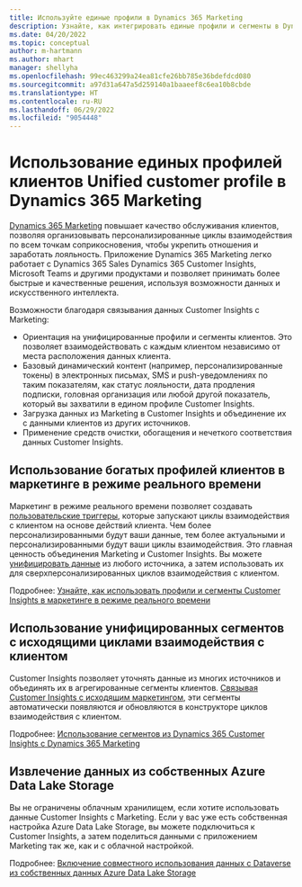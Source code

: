 ```yaml
---
title: Используйте единые профили в Dynamics 365 Marketing
description: Узнайте, как интегрировать единые профили и сегменты в Dynamics 365 Marketing.
ms.date: 04/20/2022
ms.topic: conceptual
author: m-hartmann
ms.author: mhart
manager: shellyha
ms.openlocfilehash: 99ec463299a24ea81cfe26bb785e36bdefdcd080
ms.sourcegitcommit: a97d31a647a5d259140a1baaeef8c6ea10b8cbde
ms.translationtype: HT
ms.contentlocale: ru-RU
ms.lasthandoff: 06/29/2022
ms.locfileid: "9054448"
---
```

# <a name="use-unified-customer-profiles-in-dynamics-365-marketing"></a>Использование единых профилей клиентов Unified customer profile в Dynamics 365 Marketing

[Dynamics 365 Marketing](/dynamics365/marketing/overview) повышает качество обслуживания клиентов, позволяя организовывать персонализированные циклы взаимодействия по всем точкам соприкосновения, чтобы укрепить отношения и заработать лояльность. Приложение Dynamics 365 Marketing легко работает с Dynamics 365 Sales Dynamics 365 Customer Insights, Microsoft Teams и другими продуктами и позволяет принимать более быстрые и качественные решения, используя возможности данных и искусственного интеллекта.

Возможности благодаря связывания данных Customer Insights с Marketing:

- Ориентация на унифицированные профили и сегменты клиентов. Это позволяет взаимодействовать с каждым клиентом независимо от места расположения данных клиента.
- Базовый динамический контент (например, персонализированные токены) в электронных письмах, SMS и push-уведомлениях по таким показателям, как статус лояльности, дата продления подписки, головная организация или любой другой показатель, который вы захватили в едином профиле Customer Insights.
- Загрузка данных из Marketing в Customer Insights и объединение их с данными клиентов из других источников.
- Применение средств очистки, обогащения и нечеткого соответствия данных Customer Insights.

## <a name="use-rich-customer-profiles-in-real-time-marketing"></a>Использование богатых профилей клиентов в маркетинге в режиме реального времени

Маркетинг в режиме реального времени позволяет создавать [пользовательские триггеры](/dynamics365/marketing/real-time-marketing-custom-triggers), которые запускают циклы взаимодействия с клиентом на основе действий клиента. Чем более персонализированными будут ваши данные, тем более актуальными и персонализированными будут ваши циклы взаимодействия. Это главная ценность объединения Marketing и Customer Insights. Вы можете [унифицировать данные](data-unification.md) из любого источника, а затем использовать их для сверхперсонализированных циклов взаимодействия с клиентом.

Подробнее: [Узнайте, как использовать профили и сегменты Customer Insights в маркетинге в режиме реального времени](/dynamics365/marketing/real-time-marketing-ci-profile)

## <a name="use-unified-segments-with-outbound-customer-journeys"></a>Использование унифицированных сегментов с исходящими циклами взаимодействия с клиентом

Customer Insights позволяет уточнять данные из многих источников и объединять их в агрегированные сегменты клиентов. [Связывая Customer Insights с исходящим маркетингом](export-dynamics365-marketing.md), эти сегменты автоматически появляются *и* обновляются в конструкторе циклов взаимодействия с клиентом.

Подробнее: [Использование сегментов из Dynamics 365 Customer Insights с Dynamics 365 Marketing](/dynamics365/marketing/customer-insights-segments)

## <a name="pull-data-from-your-own-azure-data-lake-storage"></a>Извлечение данных из собственных Azure Data Lake Storage

Вы не ограничены облачным хранилищем, если хотите использовать данные Customer Insights с Marketing. Если у вас уже есть собственная настройка Azure Data Lake Storage, вы можете подключиться к Customer Insights, а затем поделиться данными с приложением Marketing так же, как и с облачной настройкой.

Подробнее: [Включение совместного использования данных с Dataverse из собственных данных Azure Data Lake Storage](customer-insights-dataverse.md#enable-data-sharing-with-dataverse-from-your-own-azure-data-lake-storage-preview)
